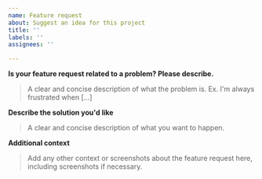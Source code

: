 ```yaml
---
name: Feature request
about: Suggest an idea for this project
title: ''
labels: ''
assignees: ''

---
```


**Is your feature request related to a problem? Please describe.**
> A clear and concise description of what the problem is. Ex. I'm always frustrated when [...]

**Describe the solution you'd like**
> A clear and concise description of what you want to happen.

**Additional context**
> Add any other context or screenshots about the feature request here, including screenshots if necessary.
